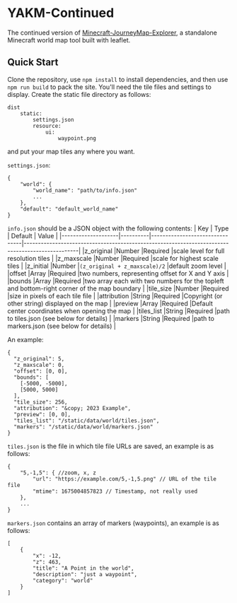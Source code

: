 # YAKM-Continued

The continued version of [Minecraft-JourneyMap-Explorer](https://github.com/wfjsw/Minecraft-JourneyMap-Explorer), a standalone Minecraft world map tool built with leaflet.

## Quick Start
Clone the repository, use `npm install` to install dependencies, and then use `npm run build` to pack the site.
You'll need the tile files and settings to display.
Create the static file directory as follows:
```
dist
    static:
        settings.json
        resource:
            ui:
                waypoint.png
```
and put your map tiles any where you want.

`settings.json`:
```
{
    "world": {
        "world_name": "path/to/info.json"
        ...
    },
    "default": "default_world_name"
}
```

`info.json` should be a JSON object with the following contents:
|        Key         |   Type   | Default                        |     Value                                                                                       |
|--------------------|----------|--------------------------------|-------------------------------------------------------------------------------------------------|
|z_original          |Number    |Required                        |scale level for full resolution tiles                                                            |
|z_maxscale          |Number    |Required                        |scale for highest scale tiles                                                                    |
|z_initial           |Number    |`(z_original + z_maxscale)/2`   |default zoom level                                                                               |
|offset              |Array     |Required                        |two numbers, representing offset for X and Y axis                                                |
|bounds              |Array     |Required                        |two array each with two numbers for the topleft and bottom-right corner of the map boundary      |
|tile_size           |Number    |Required                        |size in pixels of each tile file                                                                 |
|attribution         |String    |Required                        |Copyright (or other string) displayed on the map                                                 |
|preview             |Array     |Required                        |Default center coordinates when opening the map                                                  |
|tiles_list          |String    |Required                        |path to tiles.json (see below for details)                                                       |
|markers             |String    |Required                        |path to markers.json (see below for details)                                                     |

An example: 
```
{
  "z_original": 5,
  "z_maxscale": 0,
  "offset": [0, 0],
  "bounds": [
    [-5000, -5000],
    [5000, 5000]
  ],
  "tile_size": 256,
  "attribution": "&copy; 2023 Example",
  "preview": [0, 0],
  "tiles_list": "/static/data/world/tiles.json",
  "markers": "/static/data/world/markers.json"
}

```

`tiles.json` is the file in which tile file URLs are saved, an example is as follows: 
```
{
    "5,-1,5": { //zoom, x, z
        "url": "https://example.com/5,-1,5.png" // URL of the tile file
        "mtime": 1675004857823 // Timestamp, not really used
    },
    ...
}
```

`markers.json` contains an array of markers (waypoints), an example is as follows: 
```
[
    {
        "x": -12,
        "z": 463,
        "title": "A Point in the world",
        "description": "just a waypoint",
        "category": "world"
    }
]
```